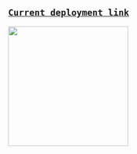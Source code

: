 <h2><code><a href='https://pashastrayt.github.io/learn-with-tests/' target='_blank'>Current deployment link</a></code></h2>
<img width='245px' src='https://github.com/PashaStrayt/learn-with-tests/actions/workflows/pipeline.yml/badge.svg?branch=main' />